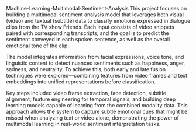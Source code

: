 Machine-Learning-Multimodal-Sentiment-Analysis
This project focuses on building a multimodal sentiment analysis model that leverages both visual (video) and textual (subtitle) data to classify emotions expressed in dialogue clips from the TV show Friends. Each input consists of video snippets paired with corresponding transcripts, and the goal is to predict the sentiment conveyed in each spoken sentence, as well as the overall emotional tone of the clip.

The model integrates information from facial expressions, voice tone, and linguistic content to detect nuanced sentiments such as happiness, anger, sadness, and neutrality. To achieve this, both early and late fusion techniques were explored—combining features from video frames and text embeddings into unified representations before classification.

Key steps included video frame extraction, face detection, subtitle alignment, feature engineering for temporal signals, and building deep learning models capable of learning from the combined modality data. This approach allows the system to capture subtle emotional cues that might be missed when analyzing text or video alone, demonstrating the power of multimodal learning in real-world sentiment interpretation tasks.
